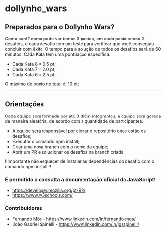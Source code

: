 # dollynho_wars


## Preparados para o Dollynho Wars?

Como será? 
como pode ver temos 3 pastas, em cada pasta temos 2 desafios, e cada desafio tem um teste para verificar que você conseguiu concluir com êxito.
O tempo para a solução de todos os desafios será de 60 minutos. Cada Kata tem uma pontuação especifica.

* Cada Kata 8 = 0.5 pt;
* Cada Kata 7 = 2.0 pt;
* Cada Kata 6 = 2.5 pt;

O máximo de ponto no total é: 10 pt; 

-------------------------------------------------------------------------------------------------------------------------------------------------

## Orientações

Cada equipe será formada por até 3 (três) integrantes, a equipe será gerada de maneira aleatória, de acordo com a quantidade de participantes.
* A equipe será responsável por clonar o repositório onde estão os desafios;
* Executar o comando npm install;
* Criar uma nova branch com o nome da equipe;
* Abrir um PR e solucionar os desafios na branch criada. 

!!Importante não esquecer de instalar as dependências do desafio com o comando npm install !!

### É permitido a consulta a documentação oficial do JavaScript! 
- https://developer.mozilla.org/pt-BR/
- https://www.w3schools.com/



### Contribuidores
* Fernando Mós - https://www.linkedin.com/in/fernando-mos/
* João Gabriel Spinelli - https://www.linkedin.com/in/jgsspinelli/
